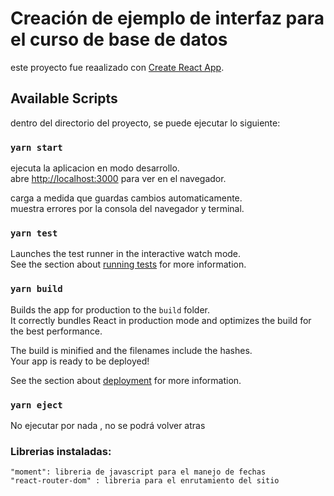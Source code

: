 # Creación de ejemplo de interfaz para el curso de base de datos

este proyecto fue reaalizado con [Create React App](https://github.com/facebook/create-react-app).

## Available Scripts

dentro del directorio del proyecto, se puede ejecutar lo siguiente:

### `yarn start`

ejecuta la aplicacion en modo desarrollo.\
abre [http://localhost:3000](http://localhost:3000) para ver en el navegador.

carga a medida que guardas cambios automaticamente.\
muestra errores por la consola del navegador y terminal.

### `yarn test`

Launches the test runner in the interactive watch mode.\
See the section about [running tests](https://facebook.github.io/create-react-app/docs/running-tests) for more information.

### `yarn build`

Builds the app for production to the `build` folder.\
It correctly bundles React in production mode and optimizes the build for the best performance.

The build is minified and the filenames include the hashes.\
Your app is ready to be deployed!

See the section about [deployment](https://facebook.github.io/create-react-app/docs/deployment) for more information.

### `yarn eject`

No ejecutar por nada , no se podrá volver atras

### Librerias instaladas: 
    "moment": libreria de javascript para el manejo de fechas
    "react-router-dom" : libreria para el enrutamiento del sitio